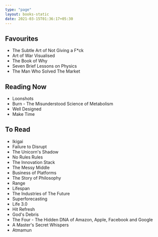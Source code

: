 ```yaml
---
type: "page"
layout: books-static
date: 2021-03-15T01:36:17+05:30
---
```


## Favourites
- The Subtle Art of Not Giving a F*ck
- Art of War Visualised
- The Book of Why
- Seven Brief Lessons on Physics
- The Man Who Solved The Market

## Reading Now
- Loonshots
- Burn - The Misunderstood Science of Metabolism
- Well Designed
- Make Time

## To Read
- Ikigai
- Failure to Disrupt
- The Unicorn's Shadow
- No Rules Rules
- The Innovation Stack
- The Messy Middle
- Business of Platforms
- The Story of Philosophy
- Range
- Lifespan
- The Industries of The Future
- Superforecasting
- Life 3.0
- Hit Refresh
- God's Debris
- The Four - The Hidden DNA of Amazon, Apple, Facebook and Google
- A Master's Secret Whispers
- Atmamun